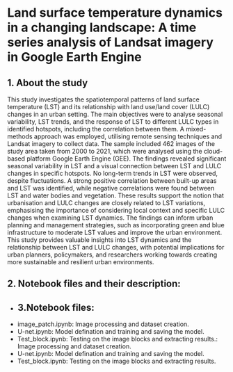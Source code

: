 # Land surface temperature dynamics in a changing landscape: A time series analysis of Landsat imagery in Google Earth Engine

## 1. About the study
This study investigates the spatiotemporal patterns of land surface temperature (LST) and its relationship with land use/land cover (LULC) changes in an urban setting. The main objectives were to analyse seasonal variability, LST trends, and the response of LST to different LULC types in identified hotspots, including the correlation between them. A mixed-methods approach was employed, utilising remote sensing techniques and Landsat imagery to collect data. The sample included 462 images of the study area taken from 2000 to 2021, which were analysed using the cloud-based platform Google Earth Engine (GEE). The findings revealed significant seasonal variability in LST and a visual connection between LST and LULC changes in specific hotspots. No long-term trends in LST were observed, despite fluctuations. A strong positive correlation between built-up areas and LST was identified, while negative correlations were found between LST and water bodies and vegetation. These results support the notion that urbanisation and LULC changes are closely related to LST variations, emphasising the importance of considering local context and specific LULC changes when examining LST dynamics. The findings can inform urban planning and management strategies, such as incorporating green and blue infrastructure to moderate LST values and improve the urban environment. This study provides valuable insights into LST dynamics and the relationship between LST and LULC changes, with potential implications for urban planners, policymakers, and researchers working towards creating more sustainable and resilient urban environments.
## 2. Notebook files and their description:
- ## 3.Notebook files:
- image_patch.ipynb: Image processing and dataset creation.
- U-net.ipynb: Model defination and training and saving the model.
- Test_block.ipynb: Testing on the image blocks and extracting results.: Image processing and dataset creation.
- U-net.ipynb: Model defination and training and saving the model.
- Test_block.ipynb: Testing on the image blocks and extracting results.
